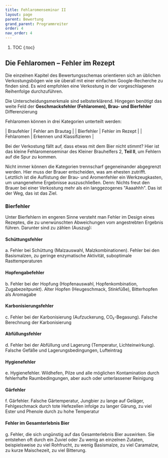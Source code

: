```yaml
---
title: Fehlaromenseminar II
layout: page
parent: Bewertung
grand_parent: Programmreiter
order: 4
nav_order: 4
---
```


1. TOC
{:toc}

## Die Fehlaromen – Fehler im Rezept

Die einzelnen Kapitel des Bewertungsschemas orientieren sich an üblichen Verkostungsbögen wie sie überall mit einer einfachen Google-Recherche zu finden sind. Es wird empfohlen eine Verkostung in der vorgeschlagenen Reihenfolge durchzuführen.

Die Unterscheidungsmerkmale sind selbsterklärend. Hingegen benötigt das weite Feld der **Geschmacksfehler (Fehlaromen), Brau- und Bierfehler** Differenzierung

Fehlaromen können in drei Kategorien unterteilt werden:

| Braufehler | Fehler am Brautag |
| Bierfehler | Fehler im Rezept |
| Fehlaromen | Erkennen und Klassifizieren |

Bei der Verkostung fällt auf, dass etwas mit dem Bier nicht stimmt? Hier ist das kleine Fehlaromenseminar des Kleiner Brauhelfers 2, **Teil II**, um Fehlern auf die Spur zu kommen.

Nicht immer können die Kategorien trennscharf gegeneinander abgegrenzt werden. Hier muss der Brauer entscheiden, was am ehesten zutrifft. Letztlich ist die Auflistung der Brau- und Aromenfehler ein Werkzeugkasten, um unangenehme Ergebnisse auszuschließen. Denn: Nichts freut den Brauer bei einer Verkostung mehr als ein langgezogenes "Aaaahhh". Das ist der Weg, das ist das Ziel.

### Bierfehler

Unter Bierfehlern im engeren Sinne versteht man Fehler im Design eines Rezeptes, die zu unerwünschten Abweichungen vom angestrebten Ergebnis führen. Darunter sind zu zählen (Auszug):

#### Schüttungsfehler

a. Fehler bei Schüttung (Malzauswahl, Malzkombinationen). Fehler bei den Basismalzen, zu geringe enzymatische Aktivität, suboptimale Rasttemperaturen

#### Hopfengabefehler

b. Fehler bei der Hopfung (Hopfenauswahl, Hopfenkombination, Zugabezeitpunkt). Alter Hopfen (Heugeschmack, Stinkfüße), Bitterhopfen als Aromagabe

#### Karbonisierungsfehler 

c. Fehler bei der Karbonisierung (Aufzuckerung, CO₂-Begasung). Falsche Berechnung der Karbonisierung

#### Abfüllungsfehler

d. Fehler bei der Abfüllung und Lagerung (Temperatur, Lichteinwirkung). Falsche Gefäße und Lagerungsbedingungen, Lufteintrag

#### Hygienefehler

e. Hygienefehler. Wildhefen, Pilze und alle möglichen Kontamination durch fehlerhafte Raumbedingungen, aber auch oder unterlassener Reinigung

#### Gärfehler

f. Gärfehler. Falsche Gärtemperatur, Jungbier zu lange auf Geläger, Fehlgeschmack durch tote Hefezellen infolge zu langer Gärung, zu viel Ester und Phenole durch zu hohe Temperatur

#### Fehler im Gesamterlebnis Bier

g. Fehler, die sich ungünstig auf das Gesamterlebnis Bier auswirken. Sie entstehen oft durch ein Zuviel oder Zu wenig an einzelnen Zutaten, beispielsweise zu viel Rohfrucht, zu wenig Basismalze, zu viel Caramalzw, zu kurze Maischezeit, zu viel Bitterung.
